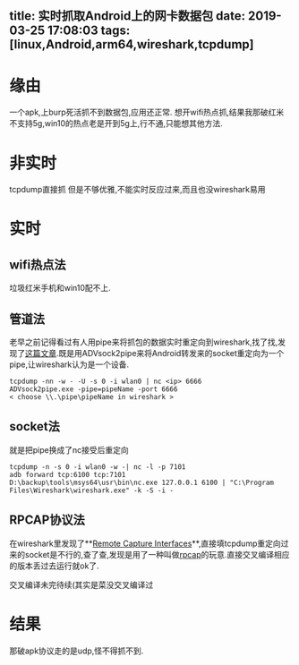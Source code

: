 title: 实时抓取Android上的网卡数据包
date: 2019-03-25 17:08:03
tags: [linux,Android,arm64,wireshark,tcpdump]
---
# 缘由
一个apk,上burp死活抓不到数据包,应用还正常.
想开wifi热点抓,结果我那破红米不支持5g,win10的热点老是开到5g上,行不通,只能想其他方法.

# 非实时
tcpdump直接抓
但是不够优雅,不能实时反应过来,而且也没wireshark易用

# 实时
## wifi热点法
垃圾红米手机和win10配不上.

## 管道法
老早之前记得看过有人用pipe来将抓包的数据实时重定向到wireshark,找了找,发现了[这篇文章](https://www.freebuf.com/articles/wireless/6517.html).既是用ADVsock2pipe来将Android转发来的socket重定向为一个pipe,让wireshark认为是一个设备.
```
tcpdump -nn -w - -U -s 0 -i wlan0 | nc <ip> 6666
ADVsock2pipe.exe -pipe=pipeName -port 6666
< choose \\.\pipe\pipeName in wireshark >
```


## socket法
就是把pipe换成了nc接受后重定向
```
tcpdump -n -s 0 -i wlan0 -w -| nc -l -p 7101
adb forward tcp:6100 tcp:7101
D:\backup\tools\msys64\usr\bin\nc.exe 127.0.0.1 6100 | "C:\Program Files\Wireshark\wireshark.exe" -k -S -i -
```

## RPCAP协议法
在wireshark里发现了**[Remote Capture Interfaces](https://www.wireshark.org/docs/wsug_html_chunked/ChCapInterfaceRemoteSection.html)**,直接填tcpdump重定向过来的socket是不行的,查了查,发现是用了一种叫做[rpcap](http://rpcap.sourceforge.net/)的玩意.直接交叉编译相应的版本丢过去运行就ok了.

交叉编译未完待续(其实是菜没交叉编译过

# 结果
那破apk协议走的是udp,怪不得抓不到.